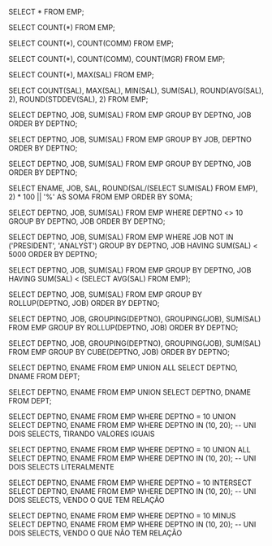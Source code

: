 SELECT * FROM EMP;

SELECT COUNT(*) FROM EMP;

SELECT COUNT(*), COUNT(COMM) FROM EMP;

SELECT COUNT(*), COUNT(COMM), COUNT(MGR) FROM EMP;

SELECT COUNT(*), MAX(SAL) FROM EMP;

SELECT COUNT(SAL), MAX(SAL), MIN(SAL), SUM(SAL), ROUND(AVG(SAL), 2), ROUND(STDDEV(SAL), 2) FROM EMP;

SELECT DEPTNO, JOB, SUM(SAL) FROM EMP GROUP BY DEPTNO, JOB ORDER BY DEPTNO;

SELECT DEPTNO, JOB, SUM(SAL) FROM EMP GROUP BY JOB, DEPTNO ORDER BY DEPTNO;

SELECT DEPTNO, JOB, SUM(SAL) FROM EMP GROUP BY DEPTNO, JOB ORDER BY DEPTNO;

SELECT ENAME, JOB, SAL, ROUND(SAL/(SELECT SUM(SAL) FROM EMP), 2) * 100 || '%' AS SOMA FROM EMP ORDER BY SOMA;

SELECT DEPTNO, JOB, SUM(SAL) FROM EMP WHERE DEPTNO <> 10 GROUP BY DEPTNO, JOB ORDER BY DEPTNO;

SELECT DEPTNO, JOB, SUM(SAL) FROM EMP WHERE JOB NOT IN ('PRESIDENT', 'ANALYST') GROUP BY DEPTNO, JOB HAVING SUM(SAL) < 5000 ORDER BY DEPTNO;

SELECT DEPTNO, JOB, SUM(SAL) FROM EMP GROUP BY DEPTNO, JOB HAVING SUM(SAL) < (SELECT AVG(SAL) FROM EMP);

SELECT DEPTNO, JOB, SUM(SAL) FROM EMP GROUP BY ROLLUP(DEPTNO, JOB) ORDER BY DEPTNO;

SELECT DEPTNO, JOB, GROUPING(DEPTNO), GROUPING(JOB), SUM(SAL) FROM EMP GROUP BY ROLLUP(DEPTNO, JOB) ORDER BY DEPTNO;

SELECT DEPTNO, JOB, GROUPING(DEPTNO), GROUPING(JOB), SUM(SAL) FROM EMP GROUP BY CUBE(DEPTNO, JOB) ORDER BY DEPTNO;

SELECT DEPTNO, ENAME FROM EMP UNION ALL SELECT DEPTNO, DNAME FROM DEPT;

SELECT DEPTNO, ENAME FROM EMP UNION SELECT DEPTNO, DNAME FROM DEPT;

SELECT DEPTNO, ENAME FROM EMP WHERE DEPTNO = 10 UNION SELECT DEPTNO, ENAME FROM EMP WHERE DEPTNO IN (10, 20); -- UNI DOIS SELECTS, TIRANDO VALORES IGUAIS

SELECT DEPTNO, ENAME FROM EMP WHERE DEPTNO = 10 UNION ALL SELECT DEPTNO, ENAME FROM EMP WHERE DEPTNO IN (10, 20); -- UNI DOIS SELECTS LITERALMENTE

SELECT DEPTNO, ENAME FROM EMP WHERE DEPTNO = 10 INTERSECT SELECT DEPTNO, ENAME FROM EMP WHERE DEPTNO IN (10, 20); -- UNI DOIS SELECTS, VENDO O QUE TEM RELAÇÃO

SELECT DEPTNO, ENAME FROM EMP WHERE DEPTNO = 10 MINUS SELECT DEPTNO, ENAME FROM EMP WHERE DEPTNO IN (10, 20); -- UNI DOIS SELECTS, VENDO O QUE NÃO TEM RELAÇÃO
